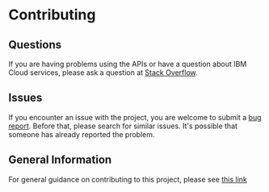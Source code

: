 # Contributing

## Questions

If you are having problems using the APIs or have a question about IBM Cloud services,
please ask a question at
[Stack Overflow](http://stackoverflow.com/questions/ask?tags=ibm-cloud).

## Issues

If you encounter an issue with the project, you are welcome to submit a
[bug report](https://github.com/IBM/continuous-delivery-go-sdk/issues).
Before that, please search for similar issues. It's possible that someone has already reported the problem.

## General Information

For general guidance on contributing to this project, please see
[this link](https://github.com/IBM/ibm-cloud-sdk-common/blob/main/CONTRIBUTING_go.md)
